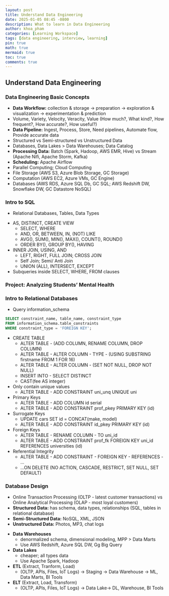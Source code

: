 ```yaml
---
layout: post
title: Understand Data Engineering
date: 2025-01-05 08:45 -0800
description: What to learn in Data Engineering
author: khoa_pham
categories: [Learning Workspace]
tags: [data engineering, interview, learning]
pin: true
math: true
mermaid: true
toc: true
comments: true
---
```


## Understand Data Engineering

### Data Engineering Basic Concepts
- **Data Workflow:** collection & storage -> preparation -> exploration & visualization -> experimentation & prediction
- Volume, Variety, Velocity, Veracity, Value (How much?, What kind?, How frequent?, How accurate?, How useful?)
- **Data Pipeline:** Ingest, Process, Store, Need pipelines, Automate flow, Provide accurate data
- Structured vs Semi-structured vs Unstructured Data
- Databases, Data Lakes > Data Warehouses; Data Catalog
- **Processing Data:** Batch (Spark, Hadoop, AWS EMR, Hive) vs Stream (Apache Nifi, Apache Storm, Kafka)
- **Scheduling:** Apache Airflow
- Parallel Computing; Cloud Computing
- File Storage (AWS S3, Azure Blob Storage, GC Storage)
- Computation (AWS EC2, Azure VMs, GC Engine)
- Databases (AWS RDS, Azure SQL Db, GC SQL; AWS Redshift DW, Snowflake DW, GC Datastore NoSQL)

### Intro to SQL
- Relational Databases, Tables, Data Types
* AS, DISTINCT, CREATE VIEW
    - SELECT, WHERE
    - AND, OR, BETWEEN, IN, (NOT) LIKE
    - AVG(), SUM(), MIN(), MAX(), COUNT(), ROUND()
    - ORDER BY(), GROUP BY(), HAVING
* INNER JOIN, USING, AND
    - LEFT, RIGHT, FULL JOIN; CROSS JOIN
    - Self Join; Semi/ Anti Join
    - UNION (ALL), INTERSECT, EXCEPT
* Subqueries inside SELECT, WHERE, FROM clauses

### Project: Analyzing Students’ Mental Health

### Intro to Relational Databases
- Query information_schema
```SQL
SELECT constraint_name, table_name, constraint_type
FROM information_schema.table_constraints
WHERE constraint_type = 'FOREIGN KEY';
```
* CREATE TABLE
    - ALTER TABLE - (ADD COLUMN, RENAME COLUMN, DROP COLUMN)
    - ALTER TABLE - ALTER COLUMN - TYPE - (USING SUBSTRING firstname FROM 1 FOR 16)
    - ALTER TABLE - ALTER COLUMN - (SET NOT NULL, DROP NOT NULL)
    - INSERT INTO - SELECT DISTINCT
    - CAST(fee AS integer)
* Only contain unique values
    - ALTER TABLE - ADD CONSTRAINT uni_unq UNIQUE uni
* Primary Keys
    - ALTER TABLE - ADD COLUMN id serial
    - ALTER TABLE - ADD CONSTRAINT prof_pkey PRIMARY KEY (id)
* Surrogate Keys
    - UPDATE cars SET id = CONCAT(make, model)
    - ALTER TABLE - ADD CONSTRAINT id_pkey PRIMARY KEY (id)
* Foreign Keys
    - ALTER TABLE - RENAME COLUMN - TO uni_id
    - ALTER TABLE - ADD CONSTRAINT prof_fk FOREIGN KEY uni_id REFERENCES universities (id)
* Referential Integrity
    - ALTER TABLE - ADD CONSTRAINT - FOREIGN KEY - REFERENCES - …
    - …ON DELETE (NO ACTION, CASCADE, RESTRICT, SET NULL, SET DEFAULT)

### Database Design
- Online Transaction Processing (OLTP - latest customer transactions) vs Online Analytical Processing (OLAP - most loyal customers)
- **Structured Data:** has schema, data types, relationships (SQL, tables in relational database)
- **Semi-Structured Data:** NoSQL, XML, JSON
- **Unstructured Data:** Photos, MP3, chat logs
* **Data Warehouses**
    - denormalized schema, dimensional modeling, MPP > Data Marts
    - Use AWS Redshift, Azure SQL DW, Gg Big Query
* **Data Lakes** 
    - cheaper; all types data
    - Use Apache Spark, Hadoop
* **ETL** (Extract, Tranform, Load)
    - (OLTP, APIs, Files, IoT Logs) -> Staging -> Data Warehouse -> ML, Data Marts, BI Tools
* **ELT** (Extract, Load, Transform)
    - (OLTP, APIs, Files, IoT Logs) -> Data Lake-> DL, Warehouse, BI Tools